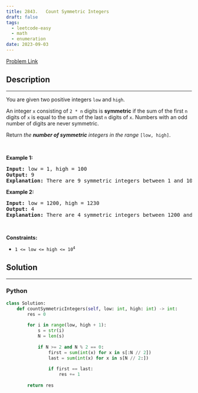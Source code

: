 ```yaml
---
title: 2843.   Count Symmetric Integers
draft: false
tags: 
  - leetcode-easy
  - math
  - enumeration
date: 2023-09-03
---
```


[Problem Link](https://leetcode.com/problems/count-symmetric-integers/)

## Description

---
<p>You are given two positive integers <code>low</code> and <code>high</code>.</p>

<p>An integer <code>x</code> consisting of <code>2 * n</code> digits is <strong>symmetric</strong> if the sum of the first <code>n</code> digits of <code>x</code> is equal to the sum of the last <code>n</code> digits of <code>x</code>. Numbers with an odd number of digits are never symmetric.</p>

<p>Return <em>the <strong>number of symmetric</strong> integers in the range</em> <code>[low, high]</code>.</p>

<p>&nbsp;</p>
<p><strong class="example">Example 1:</strong></p>

<pre>
<strong>Input:</strong> low = 1, high = 100
<strong>Output:</strong> 9
<strong>Explanation:</strong> There are 9 symmetric integers between 1 and 100: 11, 22, 33, 44, 55, 66, 77, 88, and 99.
</pre>

<p><strong class="example">Example 2:</strong></p>

<pre>
<strong>Input:</strong> low = 1200, high = 1230
<strong>Output:</strong> 4
<strong>Explanation:</strong> There are 4 symmetric integers between 1200 and 1230: 1203, 1212, 1221, and 1230.
</pre>

<p>&nbsp;</p>
<p><strong>Constraints:</strong></p>

<ul>
	<li><code>1 &lt;= low &lt;= high &lt;= 10<sup>4</sup></code></li>
</ul>


## Solution

---
### Python
``` py title='count-symmetric-integers'
class Solution:
    def countSymmetricIntegers(self, low: int, high: int) -> int:
        res = 0
        
        for i in range(low, high + 1):
            s = str(i)
            N = len(s)
            
            if N >= 2 and N % 2 == 0:
                first = sum(int(x) for x in s[:N // 2])
                last = sum(int(x) for x in s[N // 2:])
                
                if first == last:
                    res += 1
        
        return res
```


